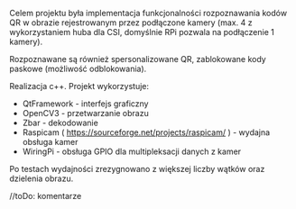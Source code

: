 Celem projektu była implementacja funkcjonalności rozpoznawania kodów QR w obrazie rejestrowanym przez podłączone kamery (max. 4 z wykorzystaniem huba dla CSI, domyślnie RPi pozwala na podłączenie 1 kamery).

Rozpoznawane są również spersonalizowane QR, zablokowane kody paskowe (możliwość odblokowania).

Realizacja c++.
Projekt wykorzystuje:
- QtFramework - interfejs graficzny
- OpenCV3 - przetwarzanie obrazu
- Zbar - dekodowanie
- Raspicam ( https://sourceforge.net/projects/raspicam/ ) - wydajna obsługa kamer
- WiringPi - obsługa GPIO dla multipleksacji danych z kamer

Po testach wydajności zrezygnowano z większej liczby wątków oraz dzielenia obrazu.

//toDo: komentarze

